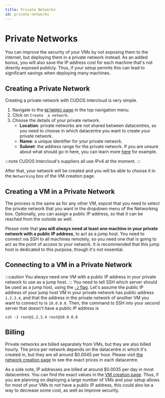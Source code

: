 ```yaml
---
title: Private Networks
id: private-networks
---
```


# Private Networks

You can improve the security of your VMs by not exposing them to the internet, but deploying them in a private network instead.
As an added bonus, you will also save the IP address cost for each machine that's not directly exposed publicly.
Thus, if your setup permits this can lead to significant savings when deploying many machines.

## Creating a Private Network
Creating a private network with CUDOS Intercloud is very simple.

1. Navigate to the [`NETWORKS` page](https://intercloud.cudos.org/#/networks) in the top navigation menu.
2. Click on `Create  a network`.
3. Choose the details of your private network.
    - **Location**: private networks are not shared between datacentres, so you need to choose in which datacentre you want to create your private network.
    - **Name**: a unique identifier for your private network.
    - **Subnet**: the address range for the private network. If you are unsure about what should go in here, you can learn more [here](https://en.wikipedia.org/wiki/Private_network#Private_IPv4_addresses) for example.

:::note
CUDOS Intercloud's suppliers all use IPv4 at the moment.
:::

After that, your network will be created and you will be able to choose it in the `Networking` box of the VM creation page.

## Creating a VM in a Private Network
The process is the same as for any other VM, expcet that you need to select the private network that you want in the dropdown menu of the Networking box.
Optionally, you can assign a public IP address, so that it can be reached from the outside as well.

Please note that **you will always need at least one machine in your private network with a public IP address**, to act as a jump host.
You need to connect via SSH to all machines remotely, so you need one that is going to act as the point of access to your network.
It is recommended that this jump host is dedicated to this purpose, though it's not essential.

## Connecting to a VM in a Private Network
:::caution
You always need one VM with a public IP address in your private network to use as a jump host.
:::
You need to tell SSH which server should be used as a jump host, using the [`-J` flag](https://wiki.gentoo.org/wiki/SSH_jump_host).
Let's assume the public IP address of your jump host VM in your private network has public address `1.2.3.4`, and that the address in the private network of another VM you want to connect to is `10.0.0.8`.
Then, the command to SSH into your second server that doesn't have a public IP address is
```
ssh -J root@1.2.3.4 root@10.0.0.8
``` 

## Billing
Private networks are billed separately from VMs, but they are also billed hourly.
The price per network depends on the datacentre in which it's created in, but they are all around $0.0045 per hour.
Please visit [the network creation page](https://intercloud.cudos.org/#/networks/create) to see the exact prices in each datacentre.

As a side note, IP addresses are billed at around $0.0035 per day in most datacentres.
You can find the exact values in the [VM creation page](https://intercloud.cudos.org/#/create).
Thus, if you are planning on deploying a large number of VMs and your setup allows for most of your VMs to not have a public IP address, this could also be a way to decrease some cost, as well as improve security.